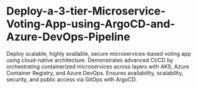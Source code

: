 # Deploy-a-3-tier-Microservice-Voting-App-using-ArgoCD-and-Azure-DevOps-Pipeline
Deploy scalable, highly available, secure microservices-based voting app using cloud-native architecture. Demonstrates advanced CI/CD by orchestrating containerized microservices across layers with AKS, Azure Container Registry, and Azure DevOps. Ensures availability, scalability, security, and public access via GitOps with ArgoCD.
